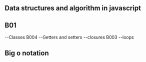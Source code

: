 ## Data structures and algorithm in javascript

## B01

--Classes B004
--Getters and setters
--closures B003
--loops

## Big o notation
